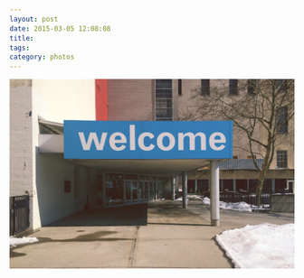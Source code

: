 ```yaml
---
layout: post
date: 2015-03-05 12:08:08
title: 
tags:
category: photos
---
```


![title](/assets/photoblog/welcome-bkm.jpg)